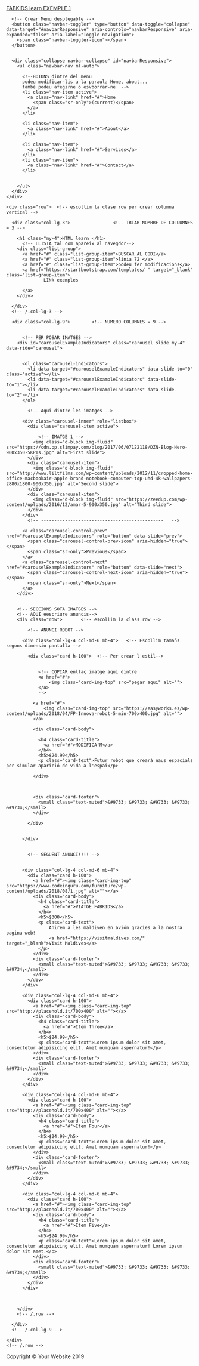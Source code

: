 <html lang="en">

<head>

  <meta charset="utf-8">
  <meta name="viewport" content="width=device-width, initial-scale=1, shrink-to-fit=no">
  <meta name="description" content="">
  <meta name="author" content="">

  <title>Shop Homepage - Start Bootstrap Template</title>

  <!-- Bootstrap core CSS -->
  <link href="vendor/bootstrap/css/bootstrap.min.css" rel="stylesheet">

  <!-- Custom styles for this template -->
  <link href="css/shop-homepage.css" rel="stylesheet">

</head>

<body>

  <!-- Navigation -->
  <nav class="navbar navbar-expand-lg navbar-dark bg-dark fixed-top">
    <div class="container">
      <a class="navbar-brand" href="#">FABKIDS learn EXEMPLE 1</a>
        
      <!-- Crear Menu desplegable -->
      <button class="navbar-toggler" type="button" data-toggle="collapse" data-target="#navbarResponsive" aria-controls="navbarResponsive" aria-expanded="false" aria-label="Toggle navigation">
        <span class="navbar-toggler-icon"></span>
      </button>       
        
        
      <div class="collapse navbar-collapse" id="navbarResponsive">
        <ul class="navbar-nav ml-auto">
            
          <!--BOTONS dintre del menu   
          podeu modificar-lis a la paraula Home, about... 
          també podeu afegirne o esvborrar-ne  --> 
          <li class="nav-item active">
            <a class="nav-link" href="#">Home
              <span class="sr-only">(current)</span>
            </a>
          </li>
            
          <li class="nav-item">
            <a class="nav-link" href="#">About</a>
          </li>
            
          <li class="nav-item">
            <a class="nav-link" href="#">Services</a>
          </li>
          <li class="nav-item">
            <a class="nav-link" href="#">Contact</a>
          </li>           
            
            
        </ul>
      </div>
    </div>
  </nav>

  <!-- Page Content -->
  <div class="container">

    <div class="row">  <!-- escollim la clase row per crear columna vertical -->

      <div class="col-lg-3">                <!-- TRIAR NOMBRE DE COLUUMNES = 3 -->

        <h1 class="my-4">HTML learn </h1>
          <!-- LLISTA tal com apareix al navegdor-->
        <div class="list-group">
          <a href="#" class="list-group-item">BUSCAR AL CODI</a>
          <a href="#" class="list-group-item">linia 72 </a>
          <a href="#" class="list-group-item">podeu fer modificacions</a>
          <a href="https://startbootstrap.com/templates/ " target="_blank" class="list-group-item">            
                  LINk exemples             
              
          </a>
        </div>

      </div>
      <!-- /.col-lg-3 -->

      <div class="col-lg-9">        <!-- NUMERO COLUMNES = 9 -->
          
          
          <!-- PER POSAR IMATGES -->
        <div id="carouselExampleIndicators" class="carousel slide my-4" data-ride="carousel">
            
            
          <ol class="carousel-indicators">
            <li data-target="#carouselExampleIndicators" data-slide-to="0" class="active"></li>
            <li data-target="#carouselExampleIndicators" data-slide-to="1"></li>
            <li data-target="#carouselExampleIndicators" data-slide-to="2"></li>
          </ol>
            
            <!-- Aqui dintre les imatges --> 
            
          <div class="carousel-inner" role="listbox">
            <div class="carousel-item active">
                
                <!-- IMATGE 1 -->
              <img class="d-block img-fluid" src="https://cdn.pp.slimpay.com/blog/2017/06/07122118/DZN-Blog-Hero-900x350-5KPIs.jpg" alt="First slide">
            </div>
            <div class="carousel-item">
              <img class="d-block img-fluid" src="http://www.liltfilms.com/wp-content/uploads/2012/11/cropped-home-office-macbookair-apple-brand-notebook-computer-top-uhd-4k-wallpapers-2880x1800-900x350.jpg" alt="Second slide">
            </div>
            <div class="carousel-item">
              <img class="d-block img-fluid" src="https://zeedup.com/wp-content/uploads/2016/12/amar-5-900x350.jpg" alt="Third slide">
            </div>
          </div>
            <!-- ----------------------------------------------   -->
            
          <a class="carousel-control-prev" href="#carouselExampleIndicators" role="button" data-slide="prev">
            <span class="carousel-control-prev-icon" aria-hidden="true"></span>
            <span class="sr-only">Previous</span>
          </a>
          <a class="carousel-control-next" href="#carouselExampleIndicators" role="button" data-slide="next">
            <span class="carousel-control-next-icon" aria-hidden="true"></span>
            <span class="sr-only">Next</span>
          </a>
        </div>
        
          
        <!-- SECCIONS SOTA IMATGES -->
        <!-- AQUI eescriure anuncis-->
        <div class="row">       <!-- escollim la class row -->
            
            <!-- ANUNCI ROBOT -->

          <div class="col-lg-4 col-md-6 mb-4">   <!-- Escollim tamañs segons dimensio pantalla -->
              
            <div class="card h-100">  <!-- Per crear l'estil-->
                
                
                <!-- COPIAR enllaç imatge aqui dintre
                <a href="#">
                    <img class="card-img-top" src="pegar aqui" alt="">
                </a>
                -->
                
              <a href="#">
                  <img class="card-img-top" src="https://easyworks.es/wp-content/uploads/2018/04/FP-Innova-robot-5-min-700x400.jpg" alt="">
              </a>
                
              <div class="card-body">
                  
                <h4 class="card-title">     
                  <a href="#">MODIFICA'M</a>
                </h4>
                <h5>$24.99</h5>
                <p class="card-text">Futur robot que crearà naus espacials per simular aparició de vida a l'espai</p>
                  
              </div>
                
                
                
              <div class="card-footer">
                <small class="text-muted">&#9733; &#9733; &#9733; &#9733; &#9734;</small>
              </div>
                
            </div>
              
              
          </div>
            
            
            <!-- SEGUENT ANUNCI!!!! -->
            
            
          <div class="col-lg-4 col-md-6 mb-4">
            <div class="card h-100">
              <a href="#"><img class="card-img-top" src="https://www.codeinguru.com/furniture/wp-content/uploads/2018/08/1.jpg" alt=""></a>
              <div class="card-body">
                <h4 class="card-title">
                  <a href="#">VIATGE FABKIDS</a>
                </h4>
                <h5>$300</h5>
                <p class="card-text">
                    Anirem a les maldiven en avión gracies a la nostra pagina web!
                    <a href="https://visitmaldives.com/" target="_blank">Visit Maldives</a>
                </p>
              </div>
              <div class="card-footer">
                <small class="text-muted">&#9733; &#9733; &#9733; &#9733; &#9734;</small>
              </div>
            </div>
          </div>

          <div class="col-lg-4 col-md-6 mb-4">
            <div class="card h-100">
              <a href="#"><img class="card-img-top" src="http://placehold.it/700x400" alt=""></a>
              <div class="card-body">
                <h4 class="card-title">
                  <a href="#">Item Three</a>
                </h4>
                <h5>$24.99</h5>
                <p class="card-text">Lorem ipsum dolor sit amet, consectetur adipisicing elit. Amet numquam aspernatur!</p>
              </div>
              <div class="card-footer">
                <small class="text-muted">&#9733; &#9733; &#9733; &#9733; &#9734;</small>
              </div>
            </div>
          </div>

          <div class="col-lg-4 col-md-6 mb-4">
            <div class="card h-100">
              <a href="#"><img class="card-img-top" src="http://placehold.it/700x400" alt=""></a>
              <div class="card-body">
                <h4 class="card-title">
                  <a href="#">Item Four</a>
                </h4>
                <h5>$24.99</h5>
                <p class="card-text">Lorem ipsum dolor sit amet, consectetur adipisicing elit. Amet numquam aspernatur!</p>
              </div>
              <div class="card-footer">
                <small class="text-muted">&#9733; &#9733; &#9733; &#9733; &#9734;</small>
              </div>
            </div>
          </div>

          <div class="col-lg-4 col-md-6 mb-4">
            <div class="card h-100">
              <a href="#"><img class="card-img-top" src="http://placehold.it/700x400" alt=""></a>
              <div class="card-body">
                <h4 class="card-title">
                  <a href="#">Item Five</a>
                </h4>
                <h5>$24.99</h5>
                <p class="card-text">Lorem ipsum dolor sit amet, consectetur adipisicing elit. Amet numquam aspernatur! Lorem ipsum dolor sit amet.</p>
              </div>
              <div class="card-footer">
                <small class="text-muted">&#9733; &#9733; &#9733; &#9733; &#9734;</small>
              </div>
            </div>
          </div>

      

        </div>
        <!-- /.row -->

      </div>
      <!-- /.col-lg-9 -->

    </div>
    <!-- /.row -->

  </div>
  <!-- /.container -->

  <!-- Footer -->
  <footer class="py-5 bg-dark">
    <div class="container">
      <p class="m-0 text-center text-white">Copyright &copy; Your Website 2019</p>
    </div>
    <!-- /.container -->
  </footer>

  <!-- Bootstrap core JavaScript -->
  <script src="vendor/jquery/jquery.min.js"></script>
  <script src="vendor/bootstrap/js/bootstrap.bundle.min.js"></script>

</body>

</html>
